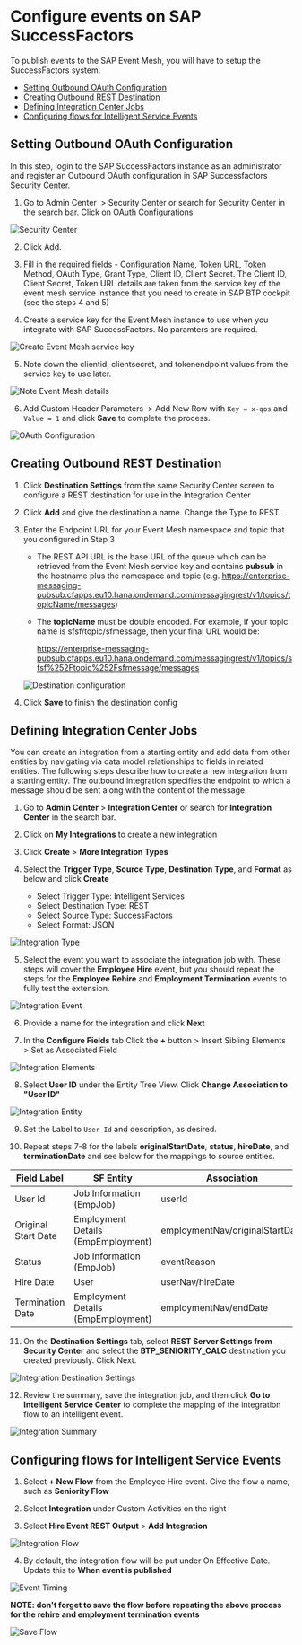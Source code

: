 # Configure events on SAP SuccessFactors

 To publish events to the SAP Event Mesh, you will have to setup the SuccessFactors system.

 - [Setting Outbound OAuth Configuration](#setting-outbound-oauth-configuration)
 - [Creating Outbound REST Destination](#creating-outbound-rest-destination)
 - [Defining Integration Center Jobs](#defining-integration-center-jobs)
 - [Configuring flows for Intelligent Service Events](#configuring-flows-for-intelligent-service-events)

## Setting Outbound OAuth Configuration

In this step, login to the SAP SuccessFactors instance as an administrator and register an Outbound OAuth configuration in SAP Successfactors Security Center.

 1. Go to Admin Center  > Security Center or search for Security Center in the search bar. Click on OAuth Configurations

   ![Security Center](./images/Security-Center.png)

 2. Click Add.

 3. Fill in the required fields - Configuration Name, Token URL, Token Method, OAuth Type, Grant Type, Client ID, Client Secret. The Client ID, Client Secret, Token URL details are taken from the service key of the event mesh service instance that you need to create in SAP BTP cockpit (see the steps 4 and 5)

 4. Create a service key for the Event Mesh instance to use when you integrate with SAP SuccessFactors. No paramters are required.

 ![Create Event Mesh service key](./images/em-4.png)

 5. Note down the clientid, clientsecret, and tokenendpoint values from the service key to use later.

 ![Note Event Mesh details](./images/em-5.png)

 

 6. Add Custom Header Parameters  > Add New Row with ```Key = x-qos``` and ```Value = 1``` 
 and click **Save** to complete the process.

   ![OAuth Configuration](./images/OAuth-Configurations.png)

## Creating Outbound REST Destination

 1. Click **Destination Settings** from the same Security Center screen to configure a REST destination for use in the Integration Center

 2. Click **Add** and give the destination a name. Change the Type to REST.

 3. Enter the Endpoint URL for your Event Mesh namespace and topic that you configured in Step 3

    - The REST API URL is the base URL of the queue which can be retrieved from the Event Mesh service key and contains **pubsub** in the hostname plus the namespace and topic (e.g. https://enterprise-messaging-pubsub.cfapps.eu10.hana.ondemand.com/messagingrest/v1/topics/topicName/messages)
    - The **topicName** must be double encoded. For example, if your topic name is sfsf/topic/sfmessage, then your final URL would be:

      https://enterprise-messaging-pubsub.cfapps.eu10.hana.ondemand.com/messagingrest/v1/topics/sfsf%252Ftopic%252Fsfmessage/messages

    ![Destination configuration](./images/Destination_SecurityCenter.png)

  4. Click **Save** to finish the destination config

## Defining Integration Center Jobs

You can create an integration from a starting entity and add data from other entities by navigating via data model relationships to fields in related entities. The following steps describe how to create a new integration from a starting entity. The outbound integration specifies the endpoint to which a message should be sent along with the content of the message.

  1. Go to **Admin Center** > **Integration Center** or search for **Integration Center** in the search bar.

  2. Click on **My Integrations** to create a new integration

  3. Click **Create** > **More Integration Types**

  4. Select the **Trigger Type**, **Source Type**, **Destination Type**, and **Format** as below and click **Create**

     - Select Trigger Type: Intelligent Services
     - Select Destination Type: REST
     - Select Source Type: SuccessFactors
     - Select Format: JSON

  ![Integration Type](./images/IntegrationType.png)

  5. Select the event you want to associate the integration job with. These steps will cover the **Employee Hire** event, but you should repeat the steps for the **Employee Rehire** and **Employment Termination** events to fully test the extension.

  ![Integration Event](./images/IntegrationEvent.png)

  6. Provide a name for the integration and click **Next**

  7. In the **Configure Fields** tab Click the **+** button > Insert Sibling Elements > Set as Associated Field

  ![Integration Elements](./images/IntegrationElements.png)

  8. Select **User ID** under the Entity Tree View. Click **Change Association to "User ID"**

  ![Integration Entity](./images/IntegrationEntity.png)

  9. Set the Label to ```User Id``` and description, as desired.

  10. Repeat steps 7-8 for the labels **originalStartDate**, **status**, **hireDate**, and **terminationDate** and see below for the mappings to source entities.

  | Field Label         |	SF Entity	                         | Association                     |	Data Type   |
  | ------------------- | ---------------------------------- | ------------------------------- | ------------ |
  | User Id             |	Job Information (EmpJob)           | userId                          | Edm.String   |
  | Original Start Date |	Employment Details (EmpEmployment) | employmentNav/originalStartDate | Edm.DateTime |
  | Status              |	Job Information (EmpJob)           | eventReason	                   | Edm.String   |
  | Hire Date           |	User                               | userNav/hireDate                | Edm.DateTime |
  | Termination Date	  | Employment Details (EmpEmployment) | employmentNav/endDate           | Edm.DateTime |

  11. On the **Destination Settings** tab, select **REST Server Settings from Security Center** and select the **BTP_SENIORITY_CALC** destination you created previously. Click Next.

  ![Integration Destination Settings](./images/IntegrationDestination.png)

  12. Review the summary, save the integration job, and then click **Go to Intelligent Service Center** to complete the mapping of the integration flow to an intelligent event.

  ![Integration Summary](./images/IntegrationSummary.png)

## Configuring flows for Intelligent Service Events

  1. Select **+ New Flow** from the Employee Hire event. Give the flow a name, such as **Seniority Flow**

  2. Select **Integration** under Custom Activities on the right

  3. Select **Hire Event REST Output** > **Add Integration**

  ![Integration Flow](./images/ISCintegration.png)

  4. By default, the integration flow will be put under On Effective Date. Update this to **When event is published**

  ![Event Timing](./images/EventPublished.png)

  **NOTE: don't forget to save the flow before repeating the above process for the rehire and employment termination events**

  ![Save Flow](./images/SaveFlow.png)
  